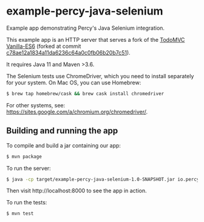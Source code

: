 # example-percy-java-selenium
Example app demonstrating Percy's Java Selenium integration.

This example app is an HTTP server that serves a fork of the [TodoMVC](https://github.com/tastejs/todomvc)
[Vanilla-ES6](https://github.com/tastejs/todomvc/tree/master/examples/vanilla-es6)
(forked at commit
[c78ae12a1834a11da6236c64a0c0fb06b20b7c51](https://github.com/tastejs/todomvc/tree/c78ae12a1834a11da6236c64a0c0fb06b20b7c51)).

It requires Java 11 and Maven >3.6.

The Selenium tests use ChromeDriver, which you need to install separately for your system.
On Mac OS, you can use Homebrew:
```bash
$ brew tap homebrew/cask && brew cask install chromedriver
```
For other systems, see: https://sites.google.com/a/chromium.org/chromedriver/.

## Building and running the app

To compile and build a jar containing our app:
```bash
$ mvn package
```

To run the server:
```bash
$ java -cp target/example-percy-java-selenium-1.0-SNAPSHOT.jar io.percy.examplepercyjavaselenium.App
```

Then visit http://localhost:8000 to see the app in action.

To run the tests:
```bash
$ mvn test
```

